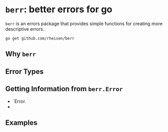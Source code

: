 # `berr`: better errors for go

`berr` is an errors package that provides simple functions for creating more descriptive errors.

```
go get github.com/rheisen/berr
```

## Why `berr`

## Error Types

## Getting Information from `berr.Error`

* `Error.
* 

## Examples

```go
```
